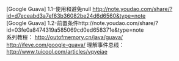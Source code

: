 [Google Guava] 1.1-使用和避免null http://note.youdao.com/share/?id=d7eceabd3a7ef63b36082be24d6d6560&type=note  
[Google Guava] 1.2-前置条件http://note.youdao.com/share/?id=03fe0a8474319a585069cd0ed658371e&type=note  
系列教程： 
http://outofmemory.cn/java/guava/  
http://ifeve.com/google-guava/
理解事件总线：  
http://www.tuicool.com/articles/vqyeiae  
